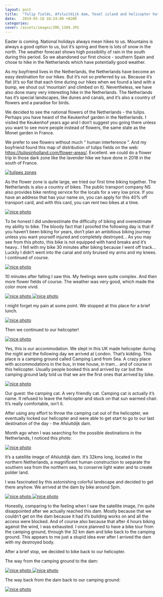 ```yaml
---
layout: post
title:  "Tulip fields, Afsluitdijk dam, Texel island and helicopter hotel<br>2 days biking and a small hike in the northern Netherlands in detail"
date:   2019-05-18 18:24:00 +0200
categories: 
cover: /assets/images/IMG_1389.JPG
---
```

Easter is coming. National holidays always mean hikes to us. Mountains is always a good option to us, but it’s spring and there is lots of snow in the north. The weather forecast shows high possibility of rain in the south during this period. So we abandoned our first choice - southern Spain and chose to hike in the Netherlands which have potentially good weather.

As my boyfriend lives in the Netherlands, the Netherlands have become an easy destination for our hikes. But it’s not so preferred by us. Because it’s flat (it’s so flat that each time during our hikes when we found a land with a bump, we shout out ‘mountain’ and climbed on it).  Nevertheless, we have also done many very interesting hike in the Netherlands. The Netherlands has it’s special landscapes, like dunes and canals, and it’s also a country of flowers and a paradise for birds. 

We decided to see the national flowers of the Netherlands - the  tulips. Perhaps you have heard of the Keukenhof garden in the Netherlands. I visited the Keukenhof years ago and I don’t suggest you going there unless you want to see more people instead of flowers, the same state as the Monet garden in France. 

We prefer to see flowers without much “ human interference ”. And my boyfriend found this map of distribution of tulips fields on the web: https://tulipsinholland.com/flower-areas/. Excellent. we could do a flower trip in those dark zone like the lavender hike we have done in 2018 in the south of France.

<a href="//easyoutdoor.github.io/assets/images/post_2_netherland_biking/1_tulipes field distribution map.png" data-lightbox="pretty-image" data-title="Check out this image">
  <img class="medium-image" src="/assets/images/post_2_netherland_biking/1_tulipes field distribution map.png" title="tulipes zones">
</a>

As the flower zone is quite large, we tried our first time biking together. The Netherlands is also a country of bikes. The public transport company NS also provides bike renting service for the locals for a very low price. If you have an address that has your name on, you can apply for this 40% off transport card, and with this card, you can rent two bikes at a time. 

<a href="//easyoutdoor.github.io/assets/images/post_2_netherland_biking/2_ovbike.png" data-lightbox="dummy-image" data-title="Check out this nice photo">
  <img src="/assets/images/post_2_netherland_biking/2_ovbike.png" title="nice photo">
</a>

To be honest I did underestimate the difficulty of biking and overestimate my ability to bike. The bloody fact that I proofed the following day is that if you haven’t been biking for years, don’t plan an ambitious biking journey unless you want yourself injured and completely destroyed... As you may see from this photo, this bike is not equipped with hand breaks and it’s heavy.. I fell with my bike 30 minutes after biking because I went off track... Luckily I didn’t went into the canal and only bruised my arms and my knees. I continued of course. 

<a href="//easyoutdoor.github.io/assets/images/post_2_netherland_biking/tulipes1.png" data-lightbox="dummy-image" data-title="Check out this nice photo">
  <img src="/assets/images/post_2_netherland_biking/tulipes1.png" title="nice photo">
</a>

10 minutes after falling I saw this. My feelings were quite complex. And then more flower fields of course. The weather was very good, which made the color more vivid.

<a href="//easyoutdoor.github.io/assets/images/post_2_netherland_biking/tulipes2.png" data-lightbox="dummy-image" data-title="Check out this nice photo">
  <img src="/assets/images/post_2_netherland_biking/tulipes2.png" title="nice photo">
</a>

<a href="//easyoutdoor.github.io/assets/images/post_2_netherland_biking/tulipes3.png" data-lightbox="dummy-image" data-title="Check out this nice photo">
  <img src="/assets/images/post_2_netherland_biking/tulipes3.png" title="nice photo">
</a>

I might forget my pain at some point. We stopped at this place for a brief lunch. 

<a href="//easyoutdoor.github.io/assets/images/post_2_netherland_biking/lunchtulipes4.png" data-lightbox="dummy-image" data-title="Check out this nice photo">
  <img src="/assets/images/post_2_netherland_biking/lunchtulipes4.png" title="nice photo">
</a>

Then we continued to our helicopter!

<a href="//easyoutdoor.github.io/assets/images/post_2_netherland_biking/helicopter.png" data-lightbox="dummy-image" data-title="Check out this nice photo">
  <img src="/assets/images/post_2_netherland_biking/helicopter.png" title="nice photo">
</a>

Yes, this is our accommodation.  We slept in this UK made helicopter during the night and the following day we arrived at London. That’s kidding. This place is a camping ground called  Camping Land from Sea. A crazy place with accommodations in the bus, in tree house, in tram... and of course in this helicopter.  Usually people booked this and arrived by car but the camping ground lady told us that we are the first ones that arrived by bike.

<a href="//easyoutdoor.github.io/assets/images/post_2_netherland_biking/cat_in_helicopter.png" data-lightbox="dummy-image" data-title="Check out this nice photo">
  <img src="/assets/images/post_2_netherland_biking/cat_in_helicopter.png" title="nice photo">
</a>

Our guest: the camping cat. A very friendly cat. Camping cat is actually it’s name. It refused to leave the helicopter and stuck on that sun warmed chair. It’s really comfortable, isn’t it.

After using any effort to throw the camping cat out of the helicopter, we eventually locked our helicopter and were able to get start to go to our last destination of the day - the  Afsluitdijk dam. 

Month ago when I was searching for the possible destinations in the Netherlands,  I noticed this photo: 

<a href="//easyoutdoor.github.io/assets/images/post_2_netherland_biking/dam_satelite.png" data-lightbox="dummy-image" data-title="Check out this nice photo">
  <img src="/assets/images/post_2_netherland_biking/dam_satelite.png" title="nice photo">
</a>

It’s a satellite image of Afsluitdijk dam. It’s 32kms long, located in the northern Netherlands, a  magnificent human construction to separate the southern sea from the northern sea, to conserve light water and to create polder land. 

I was fascinated by this astonishing colorful landscape and decided to get there anyhow. We arrived at the dam by bike around 5pm. 

<a href="//easyoutdoor.github.io/assets/images/post_2_netherland_biking/dam1.png" data-lightbox="dummy-image" data-title="Check out this nice photo">
  <img src="/assets/images/post_2_netherland_biking/dam1.png" title="nice photo">
</a>

<a href="//easyoutdoor.github.io/assets/images/post_2_netherland_biking/dam2.png" data-lightbox="dummy-image" data-title="Check out this nice photo">
  <img src="/assets/images/post_2_netherland_biking/dam2.png" title="nice photo">
</a>

Honestly, comparing to the feeling when I saw the satellite image, I’m quite disappointed after we actually reached this dam. Mostly because that we couldn’t get on the dam because it had it’s building works on and all the access were blocked. And of course also because that after 4 hours biking against the wind, I was exhausted. I once planned to have a bike tour from the camping ground, through the 32 km dam and bike back to the camping ground. This appears to me just a stupid idea ever after I arrived the dam with my destroyed body. 

After a brief stop, we decided to bike back to our helicopter. 

The way from the camping ground to the dam: 

<a href="//easyoutdoor.github.io/assets/images/post_2_netherland_biking/tulipes4.png" data-lightbox="dummy-image" data-title="Check out this nice photo">
  <img src="/assets/images/post_2_netherland_biking/tulipes4.png" title="nice photo">
</a>

<a href="//easyoutdoor.github.io/assets/images/post_2_netherland_biking/birds1.png" data-lightbox="dummy-image" data-title="Check out this nice photo">
  <img src="/assets/images/post_2_netherland_biking/birds1.png" title="nice photo">
</a>

The way back from the dam back to our camping ground: 

<a href="//easyoutdoor.github.io/assets/images/post_2_netherland_biking/sheep1.png" data-lightbox="dummy-image" data-title="Check out this nice photo">
  <img src="/assets/images/post_2_netherland_biking/sheep1.png" title="nice photo">
</a>
 
[google-address]: https://www.google.com

